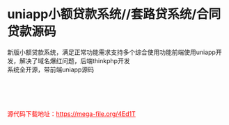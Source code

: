 # uniapp小额贷款系统//套路贷系统/合同贷款源码

新版小额贷款系统，满足正常功能需求支持多个综合使用功能前端使用uniapp开发，解决了域名爆红问题，后端thinkphp开发<br>系统全开源，带前端uniapp源码<br><br><br><br><br>


<p style="color: red;">源代码下载地址：<a href="https://mega-file.org/4Ed1T" style="color: red;">https://mega-file.org/4Ed1T</a></p>